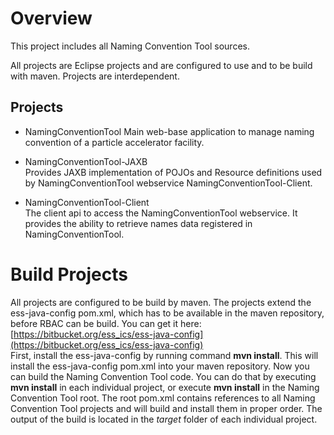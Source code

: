 # Overview
This project includes all Naming Convention Tool sources.

All projects are Eclipse projects and are configured to use and to be build with maven. Projects are interdependent.

## Projects
- NamingConventionTool
    Main web-base application to manage naming convention of a particle accelerator facility.  

- NamingConventionTool-JAXB  
	Provides JAXB implementation of POJOs and Resource definitions used by NamingConventionTool webservice NamingConventionTool-Client.

- NamingConventionTool-Client  
	The client api to access the NamingConventionTool webservice. It provides the ability to retrieve names data registered in NamingConventionTool.
	
# Build Projects

All projects are configured to be build by maven. The projects extend the ess-java-config pom.xml, which has to be available in the maven repository, before RBAC can be build. You can get it here:  
[https://bitbucket.org/ess_ics/ess-java-config](https://bitbucket.org/ess_ics/ess-java-config)  
First, install the ess-java-config by running command **mvn install**. This will install the ess-java-config pom.xml into your maven repository. Now you can build the Naming Convention Tool code. You can do that by executing **mvn install** in each individual project, or execute **mvn install** in the Naming Convention Tool root. The root pom.xml contains references to all Naming Convention Tool projects and will build and install them in proper order. The output of the build is located in the *target* folder of each individual project.
